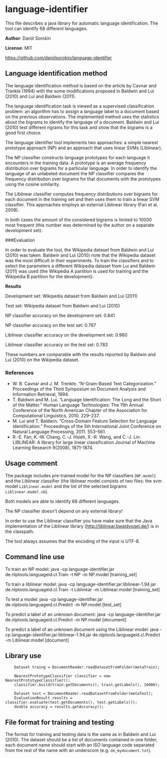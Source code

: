 language-identifier
===================

This file describes a java library for automatic language identification.
The tool can identify 68 different languages.

**Author**: Daniil Sorokin

**License**: MIT

https://github.com/daniilsorokin/language-identifier


Language identification method
------------------------------

The language identification method is based on the article by Cavnar and Trankle (1994) 
with the some modifications proposed in Baldwin and Lui (2010) and Lui and Baldwin (2011).

The language identification task is viewed as a supervised classification problem: 
an algorithm has to assign a language label to a document based on the previous
observations. The implemented method uses the statistics about the bigrams to 
identify the language of a document. Baldwin and Lui (2010) test different ngrams 
for this task and show that the bigrams is a good first choice. 

The language identifier tool implements two approaches: a simple nearest prototype
approach (NP) and an approach that uses linear SVMs (Liblinear). 

The NP classifier constructs language prototypes for each language it encounters 
in the training data. A prototype is an average frequency distribution over bigrams
for a particular language. In order to identify the language of an unlabeled document
the NP classifier compares the frequency distribution over bigrams for that documents
with the prototypes using the cosine similarity. 

The Liblinear classifier computes frequency distributions over bigrams for each
document in the training set and then uses them to train a linear SVM classifier.
This approaches employs an external Liblinear library (Fan et al. 2008).

In both cases the amount of the considered bigrams is limited to 10000 most frequent
(this number was determined by the author on a separate development set).

###Evaluation

In order to evaluate the tool, the Wikipedia dataset from Baldwin and Lui (2010)
was taken. Baldwin and Lui (2010) note that the Wikipedia dataset was the most 
difficult in their experiments. To train the classifiers and to select the parameters 
a different Wikipedia dataset from Lui and Baldwin (2011) was used (the Wikipedia A 
partition is used for training and the Wikipedia B partition for the development). 

**Results**

Development set: Wikipedia dataset from Baldwin and Lui (2011)

Test set:        Wikipedia dataset from Baldwin and Lui (2010)

NP classifier accuracy on the development set:        0.841

NP classifier accuracy on the test set:               0.767

Liblinear classifier accuracy on the development set: 0.960

Liblinear classifier accuracy on the test set:        0.783


These numbers are comparable with the results reported by Baldwin and Lui (2010) on the Wikipedia dataset.


### References
* W. B. Cavnar and J. M. Trenkle. “N-Gram-Based Text Categorization.” Proceedings of the Third Symposium on Document Analysis and Information Retrieval, 1994.
* T. Baldwin and M. Lui. “Language Identification: The Long and the Short of the Matter.” Human Language Technologies: The 11th Annual Conference of the North American Chapter of the Association for Computational Linguistics, 2010. 229–237.
* M. Lui and T. Baldwin. “Cross-Domain Feature Selection for Language Identification.” Proceedings of the 5th International Joint Conference on Natural Language Processing, 2011. 553–561.
* R.-E. Fan, K.-W. Chang, C.-J. Hsieh, X.-R. Wang, and C.-J. Lin. LIBLINEAR: A library for large linear classification Journal of Machine Learning Research 9(2008), 1871-1874.


Usage comment
-------------

The package includes pre-trained model for the NP classifiers (`NP.model`) and
the Liblinear classifier (the liblinear model consists of two files: the svm 
model `Liblinear.model` and the list of the selected bigrams `Liblinear.model.sb`).

Both models are able to identify 68 different languages.

The NP classifier doesn't depend on any external library!

In order to use the Liblinear classifier you have make sure that
the Java implementation of the Liblinear library (http://liblinear.bwaldvogel.de/)
is in the classpath.

The tool always assumes that the encoding of the input is UTF-8.

Command line use
----------------

To train an NP model: 
    java -cp language-identifier.jar de.nlptools.languageid.cl.Train -t NP -m NP.model [training_set]

To train a liblinear model: 
    java -cp language-identifier.jar:liblinear-1.94.jar de.nlptools.languageid.cl.Train -t Liblinear -m Liblinear.model [training_set]

To test a model: 
    java -cp language-identifier.jar de.nlptools.languageid.cl.Predict -m NP.model [test_set]

To predict a label of an unknown document: 
    java -cp language-identifier.jar de.nlptools.languageid.cl.Predict -m NP.model [document]

To predict a label of an unknown document using the Liblinear model: 
    java -cp language-identifier.jar:liblinear-1.94.jar de.nlptools.languageid.cl.Predict -m Liblinear.model [document]


Library use
-----------

        Dataset traing = DocumentReader.readDatasetFromFolder(metaTrain);
        
        NearestPrototypeClassifier classifier = new NearestPrototypeClassifier();
        classifier.build(train.getDocuments(), train.getLabels(), 10000);

        Dataset test = DocumentReader.readDatasetFromFolder(metaTest);
        EvaluationResult results = classifier.evaluate(test.getDocuments(), test.getLabels());
        double accuracy = results.getAccuracy();


File format for training and testing
------------------------------------

The format for training and testing data is the same as in Baldwin and Lui (2010).
The dataset should be a list of documents contained in one folder, each document name 
should start with an ISO language code separated from the rest of the name
with an underscore (e.g. `de_mydocument.txt`).
